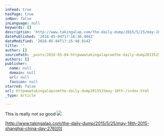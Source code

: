 ```yaml
---
inFeed: true
hasPage: true
inNav: false
inLanguage: null
keywords: []
description: 'http://www.takingalap.com/the-daily-dump/2015/5/25/may-18th-2015-shanghai-china-day-276'
datePublished: '2016-05-04T17:16:36.404Z'
dateModified: '2016-05-04T17:15:40.914Z'
title: ''
author: []
sourcePath: _posts/2016-05-04-httpwwwtakingalapcomthe-daily-dump2015525may-18th-.md
authors: []
publisher:
  name: null
  domain: null
  url: null
  favicon: null
starred: false
url: httpwwwtakingalapcomthe-daily-dump2015525may-18th-/index.html
_type: Article

---
```

This is really not so good
![](https://the-grid-user-content.s3-us-west-2.amazonaws.com/e4c92c15-8241-4e62-8c5c-f7a0f3c14a90.jpg)

[http://www.takingalap.com/the-daily-dump/2015/5/25/may-18th-2015-shanghai-china-day-276][0]

[0]: http://www.takingalap.com/the-daily-dump/2015/5/25/may-18th-2015-shanghai-china-day-276